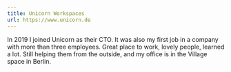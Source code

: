 ```yaml
---
title: Unicorn Workspaces
url: https://www.unicorn.de
---
```


In 2019 I joined Unicorn as their CTO. It was also my first job in a company with more than three employees. Great place to work, lovely people, learned a lot. Still helping them from the outside, and my office is in the Village space in Berlin.

